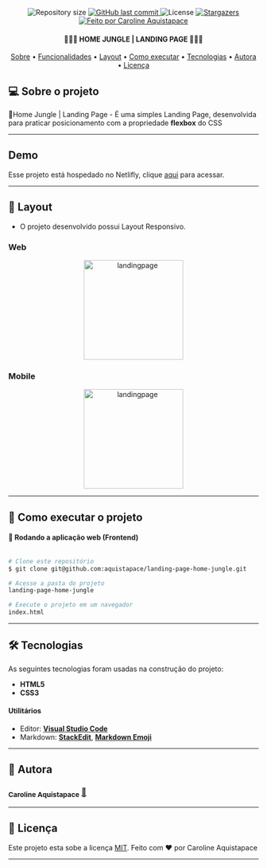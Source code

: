 

<p align="center">

  <img alt="Repository size" src="https://img.shields.io/github/repo-size/aquistapace/landing-page-home-jungle">
  
  <a href="https://github.com/aquistapace/landing-page-home-jungle/commits/master">
    <img alt="GitHub last commit" src="https://img.shields.io/github/last-commit/aquistapace/landing-page-home-jungle">
  </a>
    
   <img alt="License" src="https://img.shields.io/badge/license-MIT-brightgreen">
   
   <a href="https://github.com/aquistapace/landing-page-home-jungle/stargazers">
    <img alt="Stargazers" src="https://img.shields.io/github/stars/aquistapace/landing-page-home-jungle?style=social">
  </a>

  <a href="https://github.com/aquistapace">
    <img alt="Feito por Caroline Aquistapace" src="https://img.shields.io/badge/feito%20por-Caroline-Aquistapace%237519C1">
  </a>
  
  
 
</p>

<h4 align="center"> 
	 🌿🌺🌿 HOME JUNGLE | LANDING PAGE 🌿🌺🌿 
</h4>

<p align="center">
 <a href="#-sobre-o-projeto">Sobre</a> •
 <a href="#-funcionalidades">Funcionalidades</a> •
 <a href="#-layout">Layout</a> • 
 <a href="#-como-executar-o-projeto">Como executar</a> • 
 <a href="#-tecnologias">Tecnologias</a> • 
 <a href="#-autor">Autora</a> • 
 <a href="#user-content--licença">Licença</a>
</p>


## 💻 Sobre o projeto

🌊Home Jungle | Landing Page - É uma simples Landing Page, desenvolvida para praticar posicionamento com a propriedade **flexbox** do CSS

---
## Demo
Esse projeto está hospedado no Netlifly, clique [aqui](https://page-login-basic.netlify.app/) para acessar.

---

## 🎨 Layout
- O projeto desenvolvido possui Layout Responsivo.
### Web

<p align="center" style="display: flex; align-items: flex-start; justify-content: center;">
  <img alt="landingpage" title="landingpage" src="./assets/home-mobile.png" width="200px">
</p>

### Mobile

<p align="center">
  <img alt="landingpage" title="landingpage" src="./assets/home-mobile.png" width="200px">
 </p>

---

## 🚀 Como executar o projeto

#### 🧭 Rodando a aplicação web (Frontend)

```bash

# Clone este repositório
$ git clone git@github.com:aquistapace/landing-page-home-jungle.git

# Acesse a pasta do projeto 
landing-page-home-jungle

# Execute o projeto em um navegador
index.html

```
---




## 🛠 Tecnologias
As seguintes tecnologias foram usadas na construção do projeto:
- **HTML5**  
- **CSS3**

#### **Utilitários**

-   Editor:  **[Visual Studio Code](https://code.visualstudio.com/)** 
-   Markdown:  **[StackEdit](https://stackedit.io/)**,  **[Markdown Emoji](https://gist.github.com/rxaviers/7360908)**


---
## 🦸 Autora

 ### <sub><b>Caroline Aquistapace</b></sub></a> <a href="https://github.com/aquistapace" title="Git Hub">🌸</a>
---

## 📝 Licença

Este projeto esta sobe a licença [MIT](./LICENSE).
Feito com ❤️ por Caroline Aquistapace

---


